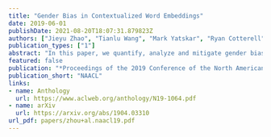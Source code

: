 ```yaml
---
title: "Gender Bias in Contextualized Word Embeddings"
date: 2019-06-01
publishDate: 2021-08-20T18:07:31.879823Z
authors: ["Jieyu Zhao", "Tianlu Wang", "Mark Yatskar", "Ryan Cotterell", "Vicente Ordonez", "Kai-Wei Chang"]
publication_types: ["1"]
abstract: "In this paper, we quantify, analyze and mitigate gender bias exhibited in ELMo's contextualized word vectors. First, we conduct several intrinsic analyses and find that (1) training data for ELMo contains significantly more male than female entities, (2) the trained ELMo embeddings systematically encode gender information and (3) ELMo unequally encodes gender information about male and female entities. Then, we show that a state-of-the-art coreference system that depends on ELMo inherits its bias and demonstrates significant bias on the WinoBias probing corpus. Finally, we explore two methods to mitigate such gender bias and show that the bias demonstrated on WinoBias can be eliminated."
featured: false
publication: "*Proceedings of the 2019 Conference of the North American Chapter of the Association for Computational Linguistics: Human Language Technologies*"
publication_short: "NAACL"
links:
- name: Anthology
  url: https://www.aclweb.org/anthology/N19-1064.pdf
- name: arXiv
  url: https://arxiv.org/abs/1904.03310
url_pdf: papers/zhou+al.naacl19.pdf
---
```


